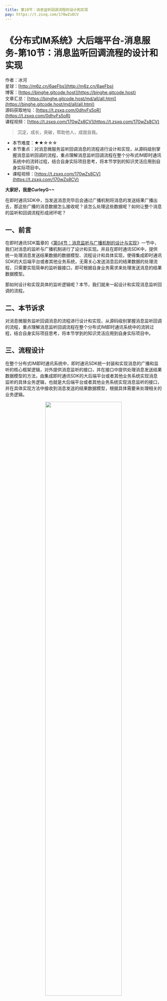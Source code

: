 ```yaml
---
title: 第10节：消息监听回调流程的设计和实现
pay: https://t.zsxq.com/170wZs8CV
---
```


# 《分布式IM系统》大后端平台-消息服务-第10节：消息监听回调流程的设计和实现

作者：冰河
<br/>星球：[http://m6z.cn/6aeFbs](http://m6z.cn/6aeFbs)
<br/>博客：[https://binghe.gitcode.host](https://binghe.gitcode.host)
<br/>文章汇总：[https://binghe.gitcode.host/md/all/all.html](https://binghe.gitcode.host/md/all/all.html)
<br/>源码获取地址：[https://t.zsxq.com/0dhvFs5oR](https://t.zsxq.com/0dhvFs5oR)
<br/>课程视频：[https://t.zsxq.com/170wZs8CV](https://t.zsxq.com/170wZs8CV)

> 沉淀，成长，突破，帮助他人，成就自我。

* 本节难度：★★☆☆☆
* 本节重点：对消息微服务监听回调消息的流程进行设计和实现，从源码级别掌握消息监听回调的流程，重点理解消息监听回调流程在整个分布式IM即时通讯系统中的流转过程，结合自身实际项目思考，将本节学到的知识灵活应用到自身实际项目中。
* 课程视频：[https://t.zsxq.com/170wZs8CV](https://t.zsxq.com/170wZs8CV)

**大家好，我是CurleyG~~**

在即时通讯SDK中，当发送消息完毕后会通过广播机制将消息的发送结果广播出去，那这些广播的消息数据怎么接收呢？该怎么处理这些数据呢？如何让整个消息的监听和回调流程形成闭环呢？

## 一、前言

在即时通讯SDK篇章的《[第04节：消息监听与广播机制的设计与实现](https://articles.zsxq.com/id_almw6i45p8ve.html)》一节中，我们对消息的监听与广播机制进行了设计和实现。并且在即时通讯SDK中，提供统一处理消息发送结果数据的数据模型、流程设计和具体实现，使得集成即时通讯SDK的大后端平台或者其他业务系统，无需关心发送消息后的结果数据的处理流程，只需要实现简单的监听器接口，即可根据自身业务需求来处理发送消息的结果数据模型。

那如何设计和实现具体的监听逻辑呢？本节，我们就来一起设计和实现消息监听回调的流程。

## 二、本节诉求

对消息微服务监听回调消息的流程进行设计和实现，从源码级别掌握消息监听回调的流程，重点理解消息监听回调流程在整个分布式IM即时通讯系统中的流转过程，结合自身实际项目思考，将本节学到的知识灵活应用到自身实际项目中。

## 三、流程设计

在整个分布式IM即时通讯系统中，即时通讯SDK统一封装和实现消息的广播和监听的核心框架逻辑，对外提供消息监听的接口，并在接口中提供处理消息发送结果数据模型的方法，由集成即时通讯SDK的大后端平台或者其他业务系统实现消息监听的具体业务逻辑，也就是大后端平台或者其他业务系统实现消息监听的接口，并在具体实现方法中接收到消息发送的结果数据模型，根据具体需要来处理相关的业务逻辑。

<div align="center">
    <img src="https://binghe.gitcode.host/images/project/im/2023-12-25-001.png?raw=true" width="70%">
    <br/>
</div>

当即时通讯SDK发送消息并且需要回传结果数据时，会通过广播的方式来处理结果数据模型，同时，当即时通讯后端服务向用户终端发送消息后，会向消息中间件集群回传消息发送的结果数据，而即时通讯SDK接收到消息中间件集群中消息发送的结果数据，同样会通过广播的方式来处理结果数据模型，并且会在发送广播的方法中，调用监听器的方法来处理结果数据模型。

备注：上述描述来自：通讯SDK篇章的《[第04节：消息监听与广播机制的设计与实现](https://articles.zsxq.com/id_almw6i45p8ve.html)》一节。

接下来，我们就可以在消息微服务中实现具体的监听器，而不必关心即时通讯SDK中实现的具体逻辑。

## 查看完整文章

加入[冰河技术](http://m6z.cn/6aeFbs)知识星球，解锁完整技术文章与完整代码

